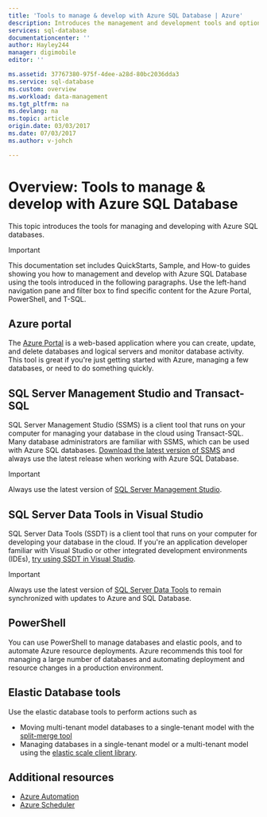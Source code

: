 ```yaml
---
title: 'Tools to manage & develop with Azure SQL Database | Azure'
description: Introduces the management and development tools and options for Azure SQL Database
services: sql-database
documentationcenter: ''
author: Hayley244
manager: digimobile
editor: ''

ms.assetid: 37767380-975f-4dee-a28d-80bc2036dda3
ms.service: sql-database
ms.custom: overview
ms.workload: data-management
ms.tgt_pltfrm: na
ms.devlang: na
ms.topic: article
origin.date: 03/03/2017
ms.date: 07/03/2017
ms.author: v-johch

---
```

# Overview: Tools to manage & develop with Azure SQL Database
This topic introduces the tools for managing and developing with Azure SQL databases.

> [!IMPORTANT]
> This documentation set includes QuickStarts, Sample, and How-to guides showing you how to management and develop with Azure SQL Database using the tools introduced in the following paragraphs. Use the left-hand navigation pane and filter box to find specific content for the Azure Portal, PowerShell, and T-SQL.
>

## Azure portal
The [Azure Portal](https://portal.azure.cn) is a web-based application where you can create, update, and delete databases and logical servers and monitor database activity. This tool is great if you're just getting started with Azure, managing a few databases, or need to do something quickly.

## SQL Server Management Studio and Transact-SQL
SQL Server Management Studio (SSMS) is a client tool that runs on your computer for managing your database in the cloud using Transact-SQL. Many database administrators are familiar with SSMS, which can be used with Azure SQL databases. [Download the latest version of SSMS](https://msdn.microsoft.com/library/mt238290) and always use the latest release when working with Azure SQL Database. 

> [!IMPORTANT]
> Always use the latest version of [SQL Server Management Studio](https://msdn.microsoft.com/library/mt238290).
>  

## SQL Server Data Tools in Visual Studio
SQL Server Data Tools (SSDT) is a client tool that runs on your computer for developing your database in the cloud. If you're an application developer familiar with Visual Studio or other integrated development environments (IDEs), [try using SSDT in Visual Studio](https://msdn.microsoft.com/library/mt204009.aspx).  

> [!IMPORTANT]
> Always use the latest version of [SQL Server Data Tools](https://msdn.microsoft.com/library/mt204009.aspx) to remain synchronized with updates to Azure and SQL Database.
>  
## PowerShell
You can use PowerShell to manage databases and elastic pools, and to automate Azure resource deployments. Azure recommends this tool for managing a large number of databases and automating deployment and resource changes in a production environment.

## Elastic Database tools
Use the elastic database tools to perform actions such as 

* Moving multi-tenant model databases to a single-tenant model with the [split-merge tool](sql-database-elastic-scale-overview-split-and-merge.md)
* Managing databases in a single-tenant model or a multi-tenant model using the [elastic scale client library](sql-database-elastic-database-client-library.md).

## Additional resources
* [Azure Automation](../automation/index.md)
* [Azure Scheduler](../scheduler/index.md)